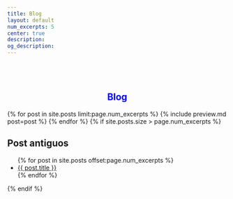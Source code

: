 ```yaml
---
title: Blog
layout: default
num_excerpts: 5
center: true
description: 
og_description: 
---	
```

<br>
<div class="container" style="margin-top:10%;margin-bottom:10%">
    <h2 style="text-align: center;color:blue" title="herramientas eléctricas">Blog</h2>
    {% for post in site.posts limit:page.num_excerpts %}
    {% include preview.md post=post %}
    {% endfor %}
    {% if site.posts.size > page.num_excerpts %}
    <h2>Post antiguos</h2>
    <ul>
        {% for post in site.posts offset:page.num_excerpts %}
        <li><a class="btn btn-primary" href="{{ post.url }}" role="button" title="{{ post.title }}">{{ post.title }}</a></li>
        {% endfor %}
    </ul>
    {% endif %}
</div>

